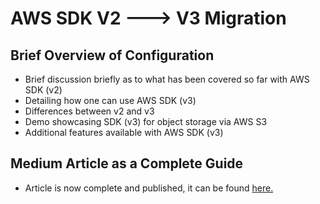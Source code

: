 # AWS SDK V2 ---> V3 Migration

## Brief Overview of Configuration

- Brief discussion briefly as to what has been covered so far with AWS SDK (v2)
- Detailing how one can use AWS SDK (v3)
- Differences between v2 and v3
- Demo showcasing SDK (v3) for object storage via AWS S3
- Additional features available with AWS SDK (v3)

## Medium Article as a Complete Guide
- Article is now complete and published, it can be found <a href="https://medium.com/@abdullah_95/migrating-an-existing-codebase-using-aws-sdk-v2-to-v3-63f915a48aa1">here.</a>